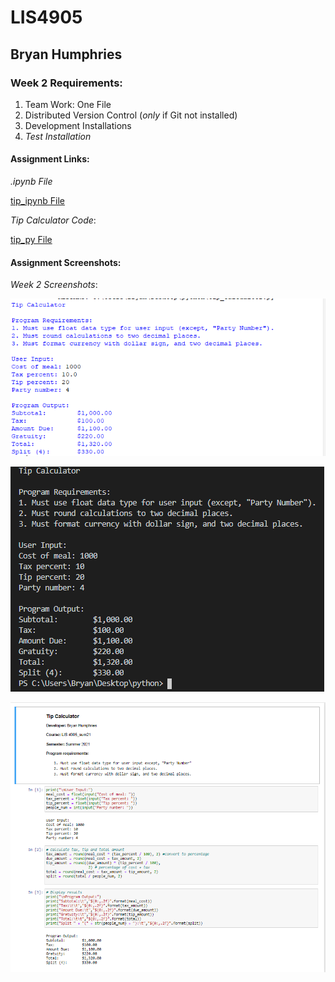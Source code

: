 # LIS4905

## Bryan Humphries

### Week 2 Requirements:

1. Team Work: One File
2. Distributed Version Control (*only* if Git not installed)
3. Development Installations
4. *Test Installation*

#### Assignment Links:

*.ipynb File*

[tip_ipynb File](docs/tip_calculator.ipynb)

*Tip Calculator Code*:

[tip_py File](docs/tip_calculator.py)

#### Assignment Screenshots:

*Week 2 Screenshots*:

![IDLE tip_calculator](img/a1_tip_calculator_idle.png)

![VS Code tip_calculator](img/a1_tip_calculator_vs_code.png)

![Jupyter Notebook tip_calculator](img/jupyternotebook.png)
